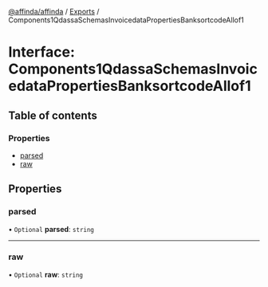 [@affinda/affinda](../README.md) / [Exports](../modules.md) / Components1QdassaSchemasInvoicedataPropertiesBanksortcodeAllof1

# Interface: Components1QdassaSchemasInvoicedataPropertiesBanksortcodeAllof1

## Table of contents

### Properties

- [parsed](Components1QdassaSchemasInvoicedataPropertiesBanksortcodeAllof1.md#parsed)
- [raw](Components1QdassaSchemasInvoicedataPropertiesBanksortcodeAllof1.md#raw)

## Properties

### parsed

• `Optional` **parsed**: `string`

___

### raw

• `Optional` **raw**: `string`

